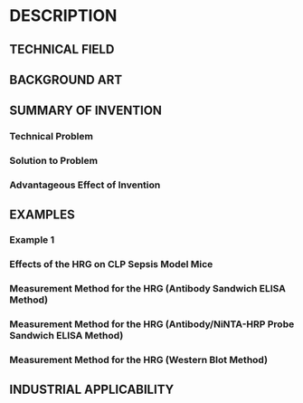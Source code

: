 # DESCRIPTION

## TECHNICAL FIELD

## BACKGROUND ART

## SUMMARY OF INVENTION

### Technical Problem

### Solution to Problem

### Advantageous Effect of Invention

## EXAMPLES

### Example 1

### Effects of the HRG on CLP Sepsis Model Mice

### Measurement Method for the HRG (Antibody Sandwich ELISA Method)

### Measurement Method for the HRG (Antibody/NiNTA-HRP Probe Sandwich ELISA Method)

### Measurement Method for the HRG (Western Blot Method)

## INDUSTRIAL APPLICABILITY

